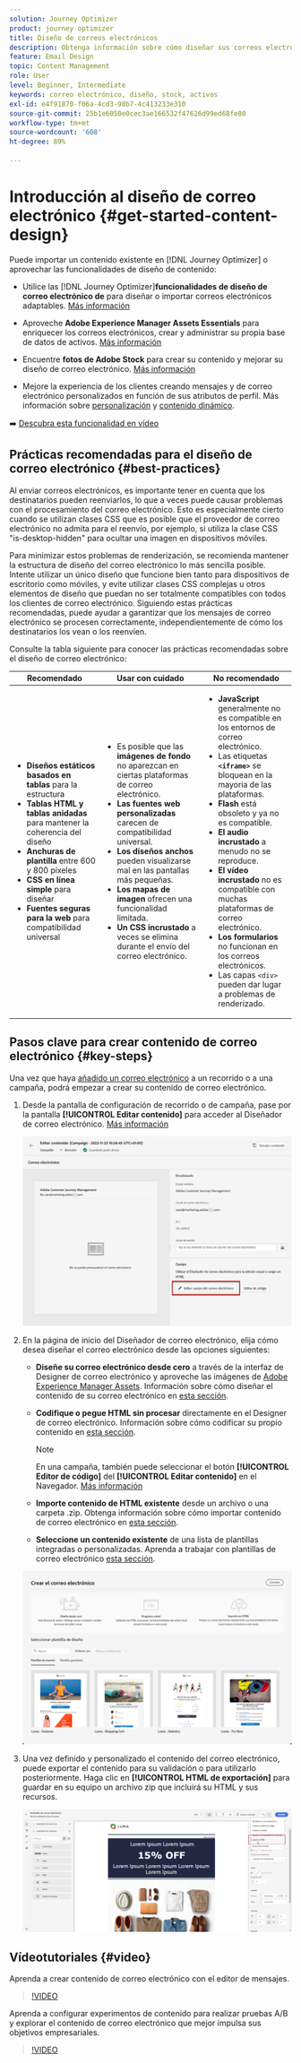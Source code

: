 ```yaml
---
solution: Journey Optimizer
product: journey optimizer
title: Diseño de correos electrónicos
description: Obtenga información sobre cómo diseñar sus correos electrónicos
feature: Email Design
topic: Content Management
role: User
level: Beginner, Intermediate
keywords: correo electrónico, diseño, stock, activos
exl-id: e4f91870-f06a-4cd3-98b7-4c413233e310
source-git-commit: 25b1e6050e0cec3ae166532f47626d99ed68fe80
workflow-type: tm+mt
source-wordcount: '608'
ht-degree: 89%

---
```


# Introducción al diseño de correo electrónico {#get-started-content-design}

Puede importar un contenido existente en [!DNL Journey Optimizer] o aprovechar las funcionalidades de diseño de contenido:

* Utilice las [!DNL Journey Optimizer]**funcionalidades de diseño de correo electrónico de** para diseñar o importar correos electrónicos adaptables. [Más información](content-from-scratch.md)

* Aproveche **Adobe Experience Manager Assets Essentials** para enriquecer los correos electrónicos, crear y administrar su propia base de datos de activos. [Más información](../integrations/assets.md)

* Encuentre **fotos de Adobe Stock** para crear su contenido y mejorar su diseño de correo electrónico. [Más información](../integrations/stock.md)

* Mejore la experiencia de los clientes creando mensajes y de correo electrónico personalizados en función de sus atributos de perfil. Más información sobre [personalización](../personalization/personalize.md) y [contenido dinámico](../personalization/get-started-dynamic-content.md).

➡️ [Descubra esta funcionalidad en vídeo](#video)

## Prácticas recomendadas para el diseño de correo electrónico {#best-practices}

Al enviar correos electrónicos, es importante tener en cuenta que los destinatarios pueden reenviarlos, lo que a veces puede causar problemas con el procesamiento del correo electrónico. Esto es especialmente cierto cuando se utilizan clases CSS que es posible que el proveedor de correo electrónico no admita para el reenvío, por ejemplo, si utiliza la clase CSS &quot;is-desktop-hidden&quot; para ocultar una imagen en dispositivos móviles.

Para minimizar estos problemas de renderización, se recomienda mantener la estructura de diseño del correo electrónico lo más sencilla posible. Intente utilizar un único diseño que funcione bien tanto para dispositivos de escritorio como móviles, y evite utilizar clases CSS complejas u otros elementos de diseño que puedan no ser totalmente compatibles con todos los clientes de correo electrónico. Siguiendo estas prácticas recomendadas, puede ayudar a garantizar que los mensajes de correo electrónico se procesen correctamente, independientemente de cómo los destinatarios los vean o los reenvíen.

Consulte la tabla siguiente para conocer las prácticas recomendadas sobre el diseño de correo electrónico:

| Recomendado | Usar con cuidado | No recomendado |
|-|-|-|
| <ul><li><b>Diseños estáticos basados en tablas</b> para la estructura</li> <li><b>Tablas HTML y tablas anidadas</b> para mantener la coherencia del diseño</li> <li><b>Anchuras de plantilla</b> entre 600 y 800 píxeles </li> <li><b>CSS en línea simple</b> para diseñar </li> <li><b>Fuentes seguras para la web</b> para compatibilidad universal</li> | <ul><li>Es posible que las <b>imágenes de fondo</b> no aparezcan en ciertas plataformas de correo electrónico.</li><li><b>Las fuentes web personalizadas</b> carecen de compatibilidad universal.</li><li><b>Los diseños anchos</b> pueden visualizarse mal en las pantallas más pequeñas.</li><li><b>Los mapas de imagen</b> ofrecen una funcionalidad limitada.</li><li><b>Un CSS incrustado</b> a veces se elimina durante el envío del correo electrónico.</li> | <ul><li><b>JavaScript</b> generalmente no es compatible en los entornos de correo electrónico.</li> <li> Las etiquetas <b>`<iframe>`</b> se bloquean en la mayoría de las plataformas. </li> <li><b>Flash</b> está obsoleto y ya no es compatible.</li> <li><b>El audio incrustado</b> a menudo no se reproduce.</li> <li><b>El vídeo incrustado</b> no es compatible con muchas plataformas de correo electrónico.</li> <li> <b>Los formularios</b> no funcionan en los correos electrónicos.</li> <li> Las capas `<div>` pueden dar lugar a problemas de renderizado.</li> |

## Pasos clave para crear contenido de correo electrónico {#key-steps}

Una vez que haya [añadido un correo electrónico](create-email.md) a un recorrido o a una campaña, podrá empezar a crear su contenido de correo electrónico.

1. Desde la pantalla de configuración de recorrido o de campaña, pase por la pantalla **[!UICONTROL Editar contenido]** para acceder al Diseñador de correo electrónico. [Más información](create-email.md#define-email-content)

   ![](assets/email_designer_edit_email_body.png)

1. En la página de inicio del Diseñador de correo electrónico, elija cómo desea diseñar el correo electrónico desde las opciones siguientes:

   * **Diseñe su correo electrónico desde cero** a través de la interfaz de Designer de correo electrónico y aproveche las imágenes de [Adobe Experience Manager Assets](../integrations/assets.md). Información sobre cómo diseñar el contenido de su correo electrónico en [esta sección](content-from-scratch.md).

   * **Codifique o pegue HTML sin procesar** directamente en el Designer de correo electrónico. Información sobre cómo codificar su propio contenido en [esta sección](code-content.md).

     >[!NOTE]
     >
     >En una campaña, también puede seleccionar el botón **[!UICONTROL Editor de código]** del **[!UICONTROL Editar contenido]** en el Navegador. [Más información](create-email.md#define-email-content)

   * **Importe contenido de HTML existente** desde un archivo o una carpeta .zip. Obtenga información sobre cómo importar contenido de correo electrónico en [esta sección](existing-content.md).

   * **Seleccione un contenido existente** de una lista de plantillas integradas o personalizadas. Aprenda a trabajar con plantillas de correo electrónico [esta sección](../email/use-email-templates.md).

   ![](assets/email_designer_create_options.png)

1. Una vez definido y personalizado el contenido del correo electrónico, puede exportar el contenido para su validación o para utilizarlo posteriormente. Haga clic en **[!UICONTROL HTML de exportación]** para guardar en su equipo un archivo zip que incluirá su HTML y sus recursos.

   ![](assets/email_designer_export.png)

## Vídeotutoriales {#video}

Aprenda a crear contenido de correo electrónico con el editor de mensajes.

>[!VIDEO](https://video.tv.adobe.com/v/334150?quality=12)

Aprenda a configurar experimentos de contenido para realizar pruebas A/B y explorar el contenido de correo electrónico que mejor impulsa sus objetivos empresariales.

>[!VIDEO](https://video.tv.adobe.com/v/3419893)
